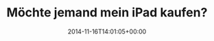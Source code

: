 ---
retweeted: false
source: <a href="http://twitter.com" rel="nofollow">Twitter Web Client</a>
entities:
  hashtags: []
  symbols: []
  user_mentions: []
  urls:
  - url: http://t.co/Didngf39Dp
    expanded_url: http://www.ebay.de/itm/161485655366?ssPageName=STRK:MESELX:IT&_trksid=p3984.m1555.l2649
    display_url: ebay.de/itm/1614856553…
    indices:
    - '34'
    - '56'
display_text_range:
- '0'
- '56'
favorite_count: '0'
id_str: '533983093393076224'
truncated: false
retweet_count: '2'
id: '533983093393076224'
possibly_sensitive: false
created_at: Sun Nov 16 14:01:05 +0000 2014
favorited: false
full_text: Möchte jemand mein iPad kaufen? –
lang: de
quote_url: http://www.ebay.de/itm/161485655366?ssPageName=STRK:MESELX:IT&_trksid=p3984.m1555.l2649
tags:
- pesos:twitter
date: '2014-11-16T14:01:05+00:00'
src: https://twitter.com/bascht/status/533983093393076224
original_url: https://twitter.com/bascht/status/533983093393076224
type: twitter_tweet
text: Möchte jemand mein iPad kaufen? –
title: Möchte jemand mein iPad kaufen?

---